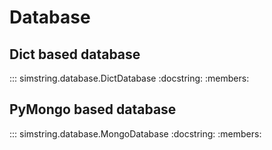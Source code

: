 # Database


## Dict based database
::: simstring.database.DictDatabase
    :docstring:
    :members:

## PyMongo based database
::: simstring.database.MongoDatabase
    :docstring:
    :members:

